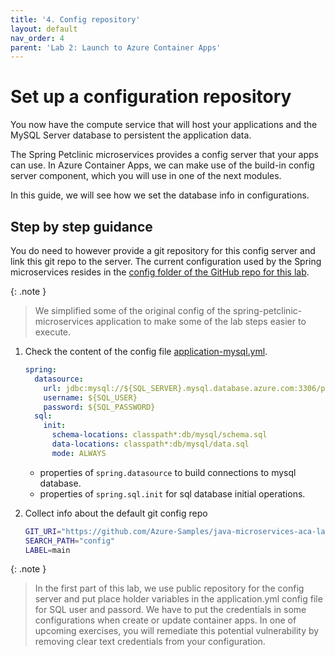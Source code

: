 ```yaml
---
title: '4. Config repository'
layout: default
nav_order: 4
parent: 'Lab 2: Launch to Azure Container Apps'
---
```


# Set up a configuration repository

You now have the compute service that will host your applications and the MySQL Server database to persistent the application data.

The Spring Petclinic microservices provides a config server that your apps can use. In Azure Container Apps, we can make use of the build-in config server component, which you will use in one of the next modules.

In this guide, we will see how we set the database info in configurations.

## Step by step guidance

You do need to however provide a git repository for this config server and link this git repo to the server. The current configuration used by the Spring microservices resides in the [config folder of the GitHub repo for this lab](https://github.com/Azure-Samples/java-microservices-aca-lab/tree/main/config).

{: .note }
> We simplified some of the original config of the spring-petclinic-microservices application to make some of the lab steps easier to execute.

1. Check the content of the config file [application-mysql.yml](https://github.com/Azure-Samples/java-microservices-aca-lab/blob/main/config/application-mysql.yml).

   ```yaml
   spring:
     datasource:
       url: jdbc:mysql://${SQL_SERVER}.mysql.database.azure.com:3306/petclinic?useSSL=true
       username: ${SQL_USER}
       password: ${SQL_PASSWORD}
     sql:
       init:
         schema-locations: classpath*:db/mysql/schema.sql
         data-locations: classpath*:db/mysql/data.sql
         mode: ALWAYS
   ```

   - properties of `spring.datasource` to build connections to mysql database.
   - properties of `spring.sql.init` for sql database initial operations.

1. Collect info about the default git config repo

   ```bash
   GIT_URI="https://github.com/Azure-Samples/java-microservices-aca-lab.git"
   SEARCH_PATH="config"
   LABEL=main
   ```

{: .note }
> In the first part of this lab, we use public repository for the config server and put place holder variables in the application.yml config file for SQL user and passord. We have to put the credentials in some configurations when create or update container apps. In one of upcoming exercises, you will remediate this potential vulnerability by removing clear text credentials from your configuration.
